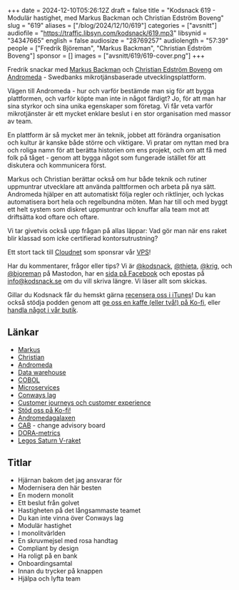 +++
date = 2024-12-10T05:26:12Z
draft = false
title = "Kodsnack 619 - Modulär hastighet, med Markus Backman och Christian Edström Boveng"
slug = "619"
aliases = ["/blog/2024/12/10/619"]
categories = ["avsnitt"]
audiofile = "https://traffic.libsyn.com/kodsnack/619.mp3"
libsynid = "34347665"
english = false
audiosize = "28769257"
audiolength = "57:39"
people = ["Fredrik Björeman", "Markus Backman", "Christian Edström Boveng"]
sponsor = []
images = ["avsnitt/619/619-cover.png"]
+++

Fredrik snackar med [Markus Backman](https://www.linkedin.com/in/markus-backman/) och [Christian Edström Boveng](https://www.linkedin.com/in/christianedstrom/) om [Andromeda](https://www.jfokus.se/jfokus23-preso/Space-the-Final-Frontier.pdf) - Swedbanks mikrotjänsbaserade utvecklingsplattform.

Vägen till Andromeda - hur och varför bestämde man sig för att bygga plattformen, och varför köpte man inte in något färdigt? Jo, för att man har sina styrkor och sina unika egenskaper som företag. Vi får veta varför mikrotjänster är ett mycket enklare beslut i en stor organisation med massor av team.

En plattform är så mycket mer än teknik, jobbet att förändra organisation och kultur är kanske både större och viktigare. Vi pratar om nyttan med bra och roliga namn för att berätta historien om ens projekt, och om att få med folk på tåget - genom att bygga något som fungerade istället för att diskutera och kommunicera först.

Markus och Christian berättar också om hur både teknik och rutiner uppmuntrar utvecklare att använda palttformen och arbeta på nya sätt. Andromeda hjälper en att automatiskt följa regler och riktlinjer, och lyckas  automatisera bort hela och regelbundna möten. Man har till och med byggt ett helt system som diskret uppmuntrar och knuffar alla team mot att driftsätta kod oftare och oftare.

Vi tar givetvis också upp frågan på allas läppar: Vad gör man när ens raket blir klassad som icke certifierad kontorsutrustning?

Ett stort tack till [Cloudnet](https://www.cloudnet.se) som sponsrar vår [VPS](https://en.wikipedia.org/wiki/Virtual_private_server)!

Har du kommentarer, frågor eller tips? Vi är [@kodsnack](https://social.podsnack.se/@kodsnack), [@thieta](https://6510.nu/@thieta), [@krig](https://6510.nu/@krig), och [@bjoreman](https://toot.cafe/@bjoreman) på Mastodon, har en [sida på Facebook](https://www.facebook.com/) och epostas på [info@kodsnack.se](mailto:info@kodsnack.se) om du vill skriva längre. Vi läser allt som skickas.

Gillar du Kodsnack får du hemskt gärna [recensera oss i iTunes](https://itunes.apple.com/se/podcast/kodsnack/id561631498?l=en)! Du kan också stödja podden genom att <a href="https://ko-fi.com/kodsnack" rel="payment">ge oss en kaffe (eller två!) på Ko-fi</a>, eller [handla något i vår butik](https://shop.spreadshirt.se/kodsnack/).

## Länkar
* [Markus](https://www.linkedin.com/in/markus-backman/)
* [Christian](https://www.linkedin.com/in/christianedstrom/)
* [Andromeda](https://www.jfokus.se/jfokus23-preso/Space-the-Final-Frontier.pdf)
* [Data warehouse](https://en.wikipedia.org/wiki/Data_warehouse)
* [COBOL](https://en.wikipedia.org/wiki/COBOL)
* [Microservices](https://en.wikipedia.org/wiki/Microservices)
* [Conways lag](https://en.wikipedia.org/wiki/Conway%27s_law)
* [Customer journeys och customer experience](https://en.wikipedia.org/wiki/Customer_experience)
* [Stöd oss på Ko-fi!](https://ko-fi.com/kodsnack)
* [Andromedagalaxen](https://en.wikipedia.org/wiki/Andromeda_Galaxy)
* [CAB](https://en.wikipedia.org/wiki/Change-advisory_board) - change advisory board
* [DORA-metrics](https://dora.dev/guides/dora-metrics-four-keys/)
* [Legos Saturn V-raket](https://www.lego.com/en-gb/product/lego-nasa-apollo-saturn-v-92176)

## Titlar
* Hjärnan bakom det jag ansvarar för
* Modernisera den här besten
* En modern monolit
* Ett beslut från golvet
* Hastigheten på det långsammaste teamet
* Du kan inte vinna över Conways lag
* Modulär hastighet
* I monolitvärlden
* En skruvmejsel med rosa handtag
* Compliant by design
* Ha roligt på en bank
* Onboardingsamtal
* Innan du trycker på knappen
* Hjälpa och lyfta team